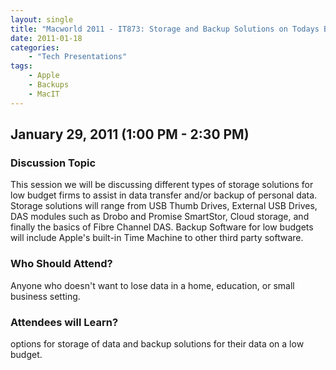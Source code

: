 ```yaml
---
layout: single
title: "Macworld 2011 - IT873: Storage and Backup Solutions on Todays Budget"
date: 2011-01-18
categories:
    - "Tech Presentations"
tags:
    - Apple
    - Backups
    - MacIT
---
```

January 29, 2011 (1:00 PM - 2:30 PM)
---

### Discussion Topic
This session we will be discussing different types of storage solutions for low budget firms to assist in data transfer and/or backup of personal data. Storage solutions will range from USB Thumb Drives, External USB Drives, DAS modules such as Drobo and Promise SmartStor, Cloud storage, and finally the basics of Fibre Channel DAS. Backup Software for low budgets will include Apple's built-in Time Machine to other third party software.

### Who Should Attend?
Anyone who doesn't want to lose data in a home, education, or small business setting.

### Attendees will Learn?
options for storage of data and backup solutions for their data on a low budget.

